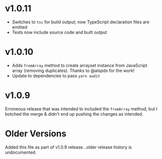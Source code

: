# v1.0.11

* Switches to `tsc` for build output; now TypeScript declaration files are emitted
* Tests now include source code and built output

# v1.0.10

* Adds `fromArray` method to create arrayset instance from JavaScript array (removing duplicates).  Thanks to @alspdx for the work!
* Update to dependencies to pass `yarn audit`

# v1.0.9

Erroneous release that was intended to included the `fromArray` method, but I botched the merge & didn't end up
pushing the changes as intended.

# Older Versions

Added this file as part of v1.0.9 release...older release history is undocumented.
